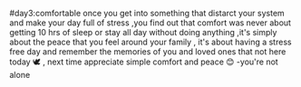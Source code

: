 #day3:comfortable 
once you get into something that distarct your system and make your day full of stress ,you find out that comfort was never about getting 10 hrs of sleep or stay all day without doing anything ,it's simply about the peace that you feel around your family , it's about having a stress free day and remember the memories of you and loved ones that not here today 🕊 , next time appreciate simple comfort and peace 😊 
-you're not alone 
